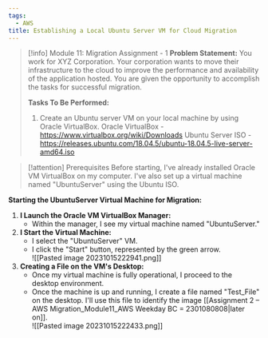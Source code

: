 ```yaml
---
tags:
  - AWS
title: Establishing a Local Ubuntu Server VM for Cloud Migration
---
```

<!--
**Mini-Project: Streamlining Infrastructure with AWS Migration!** I've embarked on a project to migrate a local infrastructure to the cloud, improving performance and availability for XYZ Corporation. This task involved setting up an Ubuntu server VM using Oracle VirtualBox and performing necessary configurations to prepare it for migration to AWS. By successfully transferring a local environment to a scalable, cloud-based infrastructure, I've demonstrated my proficiency in cloud migration strategies and AWS services. This practical project allowed me to understand the complexities and methodologies of effective cloud migration.
-->

> [!info] Module 11: Migration Assignment - 1
> **Problem Statement:** 
> You work for XYZ Corporation. Your corporation wants to move their infrastructure to the cloud to improve the performance and availability of the application hosted. You are given the opportunity to accomplish the tasks for successful migration. 
> 
> **Tasks To Be Performed:** 
> 1. Create an Ubuntu server VM on your local machine by using Oracle VirtualBox. Oracle VirtualBox - https://www.virtualbox.org/wiki/Downloads Ubuntu Server ISO - https://releases.ubuntu.com/18.04.5/ubuntu-18.04.5-live-server-amd64.iso 

> [!attention] Prerequisites
> Before starting, I've already installed Oracle VM VirtualBox on my computer. I've also set up a virtual machine named "UbuntuServer" using the Ubuntu ISO.

**Starting the UbuntuServer Virtual Machine for Migration:**

1. **I Launch the Oracle VM VirtualBox Manager:**
    - Within the manager, I see my virtual machine named "UbuntuServer."
2. **I Start the Virtual Machine:**
    - I select the "UbuntuServer" VM.
    - I click the "Start" button, represented by the green arrow.
      <br>![[Pasted image 20231015222941.png]]
1. **Creating a File on the VM's Desktop:**
    - Once my virtual machine is fully operational, I proceed to the desktop environment.
    - Once the machine is up and running, I create a file named "Test_File" on the desktop. I'll use this file to identify the image [[Assignment 2 – AWS Migration_Module11_AWS Weekday BC = 2301080808|later on]].
      <br>![[Pasted image 20231015222433.png]]
      
    




